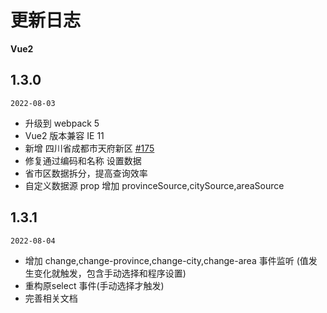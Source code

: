 
# 更新日志

 <b> Vue2 </b>

## 1.3.0



`2022-08-03`

-  升级到 webpack 5
-  Vue2 版本兼容 IE 11
-  新增 四川省成都市天府新区 [#175](https://github.com/jcc/v-distpicker/pull/175)
-  修复通过编码和名称 设置数据
-  省市区数据拆分，提高查询效率
-  自定义数据源 prop 增加 provinceSource,citySource,areaSource


## 1.3.1


`2022-08-04`

-  增加 change,change-province,change-city,change-area 事件监听 (值发生变化就触发，包含手动选择和程序设置)
-  重构原select 事件(手动选择才触发)
-  完善相关文档



